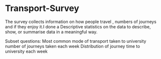 # Transport-Survey

The survey collects information on how people travel , numbers of journeys and if they enjoy it.I done a Descriptive statistics on the data to describe, show, or summarise data in a meaningful way.

Subset questions: 
Most common mode of transport taken to university
 number of journeys taken each week
Distribution of journey time to university each week
